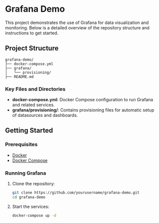# Grafana Demo

This project demonstrates the use of Grafana for data visualization and monitoring. Below is a detailed overview of the repository structure and instructions to get started.

## Project Structure

```
grafana-demo/
├── docker-compose.yml
├── grafana/
│   └── provisioning/
├── README.md
```

### Key Files and Directories

- **docker-compose.yml**: Docker Compose configuration to run Grafana and related services.
- **grafana/provisioning/**: Contains provisioning files for automatic setup of datasources and dashboards.


## Getting Started

### Prerequisites

- [Docker](https://www.docker.com/get-started)
- [Docker Compose](https://docs.docker.com/compose/)

### Running Grafana

1. Clone the repository:
     ```sh
     git clone https://github.com/yourusername/grafana-demo.git
     cd grafana-demo
     ```

2. Start the services:
     ```sh
     docker-compose up -d
     ```
